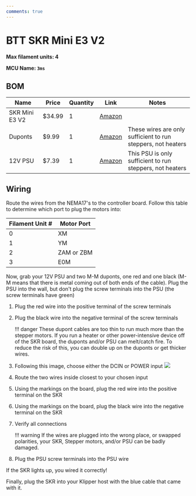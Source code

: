 ```yaml
---
comments: true
---
```


# BTT SKR Mini E3 V2

**Max filament units: 4**

**MCU Name: `3ms`**

## BOM

| Name | Price | Quantity | Link | Notes |
| - | - | - | - | - |
| SKR Mini E3 V2 | $34.99 | 1 | [Amazon](https://a.co/d/0hgHU9JX) | |
Duponts | $9.99 | 1 | [Amazon](https://a.co/d/6QwGxhH) | These wires are only sufficient to run steppers, not heaters |
| 12V PSU | $7.39 | 1 | [Amazon](https://a.co/d/gLC1eli) | This PSU is only sufficient to run steppers, not heaters |

## Wiring

Route the wires from the NEMA17's to the controller board. Follow this table to determine which port to plug the motors into:

| Filament Unit # | Motor Port |
| - | - |
| 0 | XM |
| 1 | YM |
| 2 | ZAM or ZBM |
| 3 | E0M |

Now, grab your 12V PSU and two M-M duponts, one red and one black (M-M means that there is metal coming out of both ends of the cable). Plug the PSU into the wall, but don't plug the screw terminals into the PSU (the screw terminals have green)

1. Plug the red wire into the positive terminal of the screw terminals
2. Plug the black wire into the negative terminal of the screw terminals

    !!! danger
        These dupont cables are too thin to run much more than the stepper motors. If you run a heater or other power-intensive device off of the SKR board, the duponts and/or PSU can melt/catch fire. To reduce the risk of this, you can double up on the duponts or get thicker wires.

3. Following this image, choose either the DCIN or POWER input
![](skrminie3v2pins.jpg)
4. Route the two wires inside closest to your chosen input
5. Using the markings on the board, plug the red wire into the positive terminal on the SKR
6. Using the markings on the board, plug the black wire into the negative terminal on the SKR
7. Verify all connections

    !!! warning
        If the wires are plugged into the wrong place, or swapped polarities, your SKR, Stepper motors, and/or PSU can be badly damaged.

8. Plug the PSU screw terminals into the PSU wire

If the SKR lights up, you wired it correctly!

Finally, plug the SKR into your Klipper host with the blue cable that came with it.